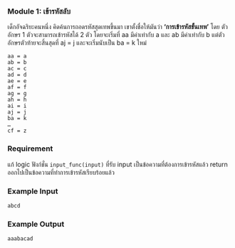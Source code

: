 ### Module 1: เข้ารหัสลับ

เด็กอัจฉริยะคนหนึ่ง คิดค้นการถอดรหัสสุดเทพขึ้นมา เขาตั้งชื่อให้มันว่า **‘การเข้ารหัสขั้นเทพ’** โดย ตัวอักษร 1 ตัวจะสามารถเข้ารหัสได้ 2 ตัว
โดยจะเริ่มที่ aa มีค่าเท่ากับ a และ ab มีค่าเท่ากับ b แต่ตัวอักษรตัวท้ายจะสิ้นสุดที่ aj = j และจะเริ่มนับเป็น ba = k ใหม่

```
aa = a
ab = b
ac = c
ad = d
ae = e
af = f
ag = g
ah = h
ai = i
aj = j
ba = k
…
cf = z
```

### Requirement
แก้ logic ฟังก์ชั่น `input_func(input)` ที่รับ input เป็นข้อความที่ต้องการเข้ารหัสแล้ว return ออกไปเป็นข้อความที่ทำการเข้ารหัสเรียบร้อยแล้ว

### Example Input
```python
abcd
```

### Example Output
```
aaabacad
```
